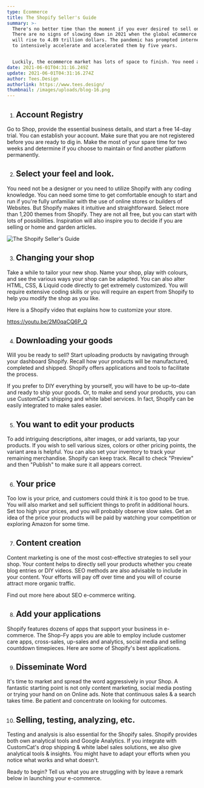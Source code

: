 ```yaml
---
type: Ecommerce
title: The Shopify Seller's Guide
summary: >-
  There's no better time than the moment if you ever desired to sell online.
  There are no signs of slowing down in 2021 when the global eCommerce market
  will rise to 4.89 trillion dollars. The pandemic has prompted internet buying
  to intensively accelerate and accelerated them by five years.


  Luckily, the ecommerce market has lots of space to finish. You need a sophisticated niche and a rock-solid platform for selling to begin with. For good reason, Shopify is routinely the #1 ecommerce manufacturer. It is simple, intuitive and enables you to scale your company. Here's the beginning.
date: 2021-06-01T04:31:16.249Z
update: 2021-06-01T04:31:16.274Z
author: Tees.Design
authorlink: https://www.tees.design/
thumbnail: /images/uploads/blog-16.png
---
```

1. ## Account Registry

Go to Shop, provide the essential business details, and start a free 14-day trial. You can establish your account. Make sure that you are not registered before you are ready to dig in. Make the most of your spare time for two weeks and determine if you choose to maintain or find another platform permanently.

2. ## Select your feel and look.

You need not be a designer or you need to utilize Shopify with any coding knowledge. You can need some time to get comfortable enough to start and run if you're fully unfamiliar with the use of online stores or builders of Websites. But Shopify makes it intuitive and straightforward. Select more than 1,200 themes from Shopify. They are not all free, but you can start with lots of possibilities. Inspiration will also inspire you to decide if you are selling or home and garden articles.

![The Shopify Seller's Guide](/images/uploads/blog-14.png "The Shopify Seller's Guide")

3. ## Changing your shop

Take a while to tailor your new shop. Name your shop, play with colours, and see the various ways your shop can be adapted. You can also alter HTML, CSS, & Liquid code directly to get extremely customized. You will require extensive coding skills or you will require an expert from Shopify to help you modify the shop as you like.

Here is a Shopify video that explains how to customize your store.

<https://youtu.be/2M0qaCQ6P_Q>

4. ## Downloading your goods

Will you be ready to sell? Start uploading products by navigating through your dashboard Shopify. Recall how your products will be manufactured, completed and shipped. Shopify offers applications and tools to facilitate the process.

If you prefer to DIY everything by yourself, you will have to be up-to-date and ready to ship your goods. Or, to make and send your products, you can use CustomCat's shipping and white label services. In fact, Shopify can be easily integrated to make sales easier.

5. ## You want to edit your products

To add intriguing descriptions, alter images, or add variants, tap your products. If you wish to sell various sizes, colors or other pricing points, the variant area is helpful. You can also set your inventory to track your remaining merchandise. Shopify can keep track. Recall to check "Preview" and then "Publish" to make sure it all appears correct.

6. ## Your price

Too low is your price, and customers could think it is too good to be true. You will also market and sell sufficient things to profit in additional hours. Set too high your prices, and you will probably observe slow sales. Get an idea of the price your products will be paid by watching your competition or exploring Amazon for some time.

7. ## Content creation

Content marketing is one of the most cost-effective strategies to sell your shop. Your content helps to directly sell your products whether you create blog entries or DIY videos. SEO methods are also advisable to include in your content. Your efforts will pay off over time and you will of course attract more organic traffic.

Find out more here about SEO e-commerce writing.

8. ## Add your applications

Shopify features dozens of apps that support your business in e-commerce. The Shop-Fy apps you are able to employ include customer care apps, cross-sales, up-sales and analytics, social media and selling countdown timepieces. Here are some of Shopify's best applications.

9. ## Disseminate Word

It's time to market and spread the word aggressively in your Shop. A fantastic starting point is not only content marketing, social media posting or trying your hand on on Online ads. Note that continuous sales & a search takes time. Be patient and concentrate on looking for outcomes.

10. ## Selling, testing, analyzing, etc.

Testing and analysis is also essential for the Shopify sales. Shopify provides both own analytical tools and Google Analytics. If you integrate with CustomCat's drop shipping & white label sales solutions, we also give analytical tools & insights. You might have to adapt your efforts when you notice what works and what doesn't.

Ready to begin? Tell us what you are struggling with by leave a remark below in launching your e-commerce.